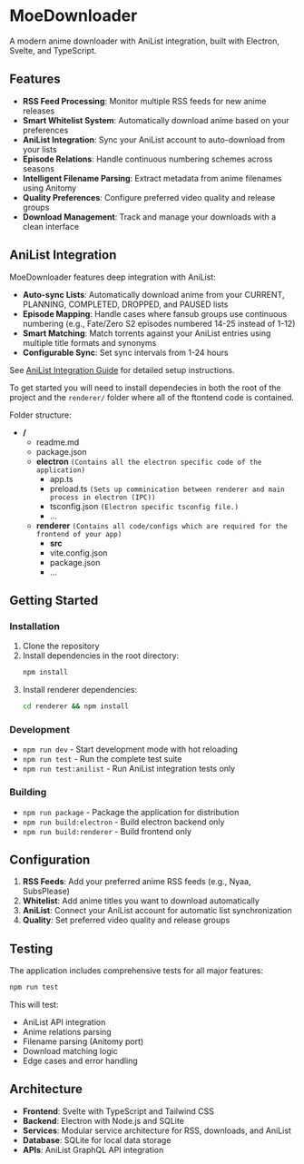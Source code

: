 # MoeDownloader

A modern anime downloader with AniList integration, built with Electron, Svelte, and TypeScript.

## Features

- **RSS Feed Processing**: Monitor multiple RSS feeds for new anime releases
- **Smart Whitelist System**: Automatically download anime based on your preferences
- **AniList Integration**: Sync your AniList account to auto-download from your lists
- **Episode Relations**: Handle continuous numbering schemes across seasons
- **Intelligent Filename Parsing**: Extract metadata from anime filenames using Anitomy
- **Quality Preferences**: Configure preferred video quality and release groups
- **Download Management**: Track and manage your downloads with a clean interface

## AniList Integration

MoeDownloader features deep integration with AniList:

- **Auto-sync Lists**: Automatically download anime from your CURRENT, PLANNING, COMPLETED, DROPPED, and PAUSED lists
- **Episode Mapping**: Handle cases where fansub groups use continuous numbering (e.g., Fate/Zero S2 episodes numbered 14-25 instead of 1-12)
- **Smart Matching**: Match torrents against your AniList entries using multiple title formats and synonyms
- **Configurable Sync**: Set sync intervals from 1-24 hours

See [AniList Integration Guide](docs/ANILIST_INTEGRATION.md) for detailed setup instructions.

To get started you will need to install dependecies in both the root of the project and the `renderer/` folder where all of the ftontend code is contained.

Folder structure:

- **/**
  - readme.md
  - package.json
  - **electron** `(Contains all the electron specific code of the application)`
    - app.ts
    - preload.ts
      `(Sets up comminication between renderer and main process in electron (IPC))`
    - tsconfig.json `(Electron specific tsconfig file.)`
    - ...
  - **renderer**
    `(Contains all code/configs which are required for the frontend of your app)`
    - **src**
    - vite.config.json
    - package.json
    - ...

## Getting Started

### Installation

1. Clone the repository
2. Install dependencies in the root directory:
   ```bash
   npm install
   ```
3. Install renderer dependencies:
   ```bash
   cd renderer && npm install
   ```

### Development

- `npm run dev` - Start development mode with hot reloading
- `npm run test` - Run the complete test suite
- `npm run test:anilist` - Run AniList integration tests only

### Building

- `npm run package` - Package the application for distribution
- `npm run build:electron` - Build electron backend only
- `npm run build:renderer` - Build frontend only

## Configuration

1. **RSS Feeds**: Add your preferred anime RSS feeds (e.g., Nyaa, SubsPlease)
2. **Whitelist**: Add anime titles you want to download automatically
3. **AniList**: Connect your AniList account for automatic list synchronization
4. **Quality**: Set preferred video quality and release groups

## Testing

The application includes comprehensive tests for all major features:

```bash
npm run test
```

This will test:
- AniList API integration
- Anime relations parsing
- Filename parsing (Anitomy port)
- Download matching logic
- Edge cases and error handling

## Architecture

- **Frontend**: Svelte with TypeScript and Tailwind CSS
- **Backend**: Electron with Node.js and SQLite
- **Services**: Modular service architecture for RSS, downloads, and AniList
- **Database**: SQLite for local data storage
- **APIs**: AniList GraphQL API integration
